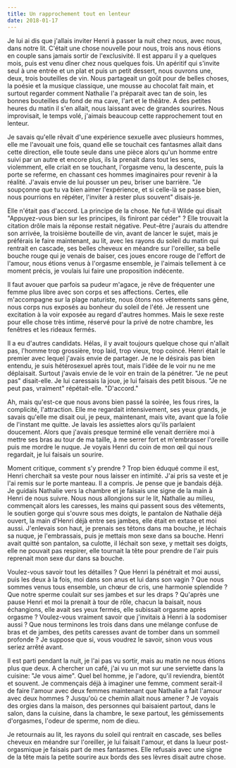 ```yaml
---
title: Un rapprochement tout en lenteur
date: 2018-01-17
---
```


Je lui ai dis que j'allais inviter Henri à passer la nuit chez nous, avec nous, dans notre lit.  C'était une chose nouvelle pour nous, trois ans nous étions en couple sans jamais sortir de l'exclusivité.  Il est apparu il y a quelques mois, puis est venu dîner chez nous quelques fois.  Un apéritif qui s'invite seul à une entrée et un plat et puis un petit dessert, nous ouvrons une, deux, trois bouteilles de vin.  Nous partageait un goût pour de belles choses, la poésie et la musique classique, une mousse au chocolat fait main, et surtout regarder comment Nathalie l'a préparait avec tan de soin, les bonnes bouteilles du fond de ma cave, l'art et le théâtre.  A des petites heures du matin il s'en allait, nous laissant avec de grandes sourires.  Nous improvisait, le temps volé, j'aimais beaucoup cette rapprochement tout en lenteur.

Je savais qu'elle rêvait d'une expérience sexuelle avec plusieurs hommes, elle me l'avouait une fois, quand elle se touchait ces fantasmes allait dans cette direction, elle toute seule dans une pièce alors qu'un homme entre suivi par un autre et encore plus, ils la prenait dans tout les sens, violemment, elle criait en se touchant, l'orgasme venu, la descente, puis la porte se referme, en chassant ces hommes imaginaires pour revenir à la réalité.  J'avais envie de lui pousser un peu, briser une barrière.  "Je soupçonne que tu va bien aimer l'expérience, et si celle-là se passe bien, nous pourrions en répéter, l'inviter à rester plus souvent" disais-je.

Elle n'était pas d'accord.  La principe de la chose.  Ne fut-il Wilde qui disait "Appuyez-vous bien sur les principes, ils finiront par céder" ?  Elle trouvait la citation drôle mais la réponse restait négative.  Peut-être j'aurais du attendre son arrivée, la troisième bouteille de vin, avant de lancer le sujet, mais je préférais le faire maintenant, au lit, avec les rayons du soleil du matin qui rentrait en cascade, ses belles cheveux en méandre sur l'oreiller, sa belle bouche rouge qui je venais de baiser, ces joues encore rouge de l'effort de l'amour, nous étions venus à l'orgasme ensemble, je l'aimais tellement à ce moment précis, je voulais lui faire une proposition indécente.

Il faut avouer que parfois sa pudeur m'agace, je rêve de fréquenter une femme plus libre avec son corps et ses affections.  Certes, elle m'accompagne sur la plage naturiste, nous ôtons nos vêtements sans gêne, nous corps nus exposés au bonheur du soleil de l'été.  Je ressent une excitation à la voir exposée au regard d'autres hommes.  Mais le sexe reste pour elle chose très intime, réservé pour la privé de notre chambre, les fenêtres et les rideaux fermés.

Il a eu d'autres candidats.  Hélas, il y avait toujours quelque chose qui n'allait pas, l'homme trop grossière, trop laid, trop vieux, trop coincé.  Henri était le premier avec lequel j'avais envie de partager.  Je ne le désirais pas bien entendu, je suis hétérosexuel après tout, mais l'idée de le voir nu ne me déplaisait.  Surtout j'avais envie de le voir en train de la pénétrer.  "Je ne peut pas" disait-elle.  Je lui caressais la joue, je lui faisais des petit bisous.  "Je ne peut pas, vraiment" répétait-elle.  "D'accord."

Ah, mais qu'est-ce que nous avons bien passé la soirée, les fous rires, la complicité, l'attraction.  Elle me regardait intensivement, ses yeux grands, je savais qu'elle me disait oui, je peux, maintenant, mais vite, avant que la folie de l'instant me quitte.  Je lavais les assiettes alors qu'ils parlaient doucement.  Alors que j'avais presque terminé elle venait derrière moi à mettre ses bras au tour de ma taille, à me serrer fort et m'embrasser l'oreille puis me mordre le nuque.  Je voyais Henri du coin de mon œil qui nous regardait, je lui faisais un sourire.

Moment critique, comment s'y prendre ?  Trop bien éduqué comme il est, Henri cherchait sa veste pour nous laisser en intimité.  J'ai pris sa veste et je l'ai remis sur le porte manteau.  Il a compris.  Je pense que je bandais déjà.  Je guidais Nathalie vers la chambre et je faisais une signe de la main à Henri de nous suivre.  Nous nous allongions sur le lit, Nathalie au milieu, commençait alors les caresses, les mains qui passent sous des vêtements, le soutien gorge qui s'ouvre sous mes doigts, le pantalon de Nathalie déjà ouvert, la main d'Henri déjà entre ses jambes, elle était en extase et moi aussi.  J'enlevais son haut, je prenais ses tétons dans ma bouche, je léchais sa nuque, je l'embrassais, puis je mettais mon sexe dans sa bouche.  Henri avait quitté son pantalon, sa culotte, il léchait son sexe, y mettait ses doigts, elle ne pouvait pas respirer, elle tournait la tête pour prendre de l'air puis reprenait mon sexe dur dans sa bouche.  

Voulez-vous savoir tout les détailles ?  Que Henri la pénétrait et moi aussi, puis les deux à la fois, moi dans son anus et lui dans son vagin ?  Que nous sommes venus tous ensemble, un chœur de cris, une harmonie splendide ?  Que notre sperme coulait sur ses jambes et sur les draps ?  Qu'après une pause Henri et moi la prenait à tour de rôle, chacun la baisait, nous échangions, elle avait ses yeux fermés, elle subissait orgasme après orgasme ?  Voulez-vous vraiment savoir que j'invitais à Henri à la sodomiser aussi ?  Que nous terminons les trois dans dans une mélange confuse de bras et de jambes, des petits caresses avant de tomber dans un sommeil profonde ?  Je suppose que si, vous voudrez le savoir, sinon vous vous seriez arrêté avant.

Il est parti pendant la nuit, je l'ai pas vu sortir, mais au matin ne nous étions plus que deux.  A chercher un café, j'ai vu un mot sur une serviette dans la cuisine: "Je vous aime".  Quel bel homme, je l'adore, qu'il reviendra, bientôt et souvent.  Je commençais déjà à imaginer une femme, comment serait-il de faire l'amour avec deux femmes maintenant que Nathalie a fait l'amour avec deux hommes ?  Jusqu'où ce chemin allait nous amener ?  Je voyais des orgies dans la maison, des personnes qui baisaient partout, dans le salon, dans la cuisine, dans la chambre, le sexe partout, les gémissements d'orgasmes, l'odeur de sperme, nom de dieu.

Je retournais au lit, les rayons du soleil qui rentrait en cascade, ses belles cheveux en méandre sur l'oreiller, je lui faisait l'amour, et dans la lueur post-orgasmique je faisais part de mes fantasmes.  Elle refusais avec une signe de la tête mais la petite sourire aux bords des ses lèvres disait autre chose.